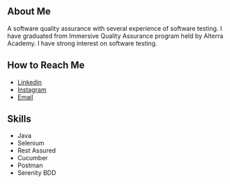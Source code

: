## About Me
A software quality assurance with several experience of software testing. I have graduated from Immersive Quality Assurance program held by Alterra Academy. I have strong interest on software testing.

## How to Reach Me
* [Linkedin](https://www.linkedin.com/in/naufal-firaas-b8b44513a/)
* [Instagram](https://www.instagram.com/naufalvraas/)
* [Email](mailto:_naufalfiraas09@gmail.com)

## Skills
* Java
* Selenium
* Rest Assured
* Cucumber
* Postman
* Serenity BDD
